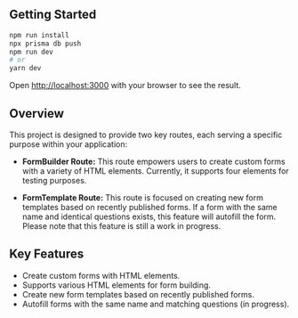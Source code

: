 ## Getting Started


```bash
npm run install
npx prisma db push
npm run dev
# or
yarn dev
```

Open [http://localhost:3000](http://localhost:3000) with your browser to see the result.

## Overview

This project is designed to provide two key routes, each serving a specific purpose within your application:

- **FormBuilder Route:** This route empowers users to create custom forms with a variety of HTML elements. Currently, it supports four elements for testing purposes.

- **FormTemplate Route:** This route is focused on creating new form templates based on recently published forms. If a form with the same name and identical questions exists, this feature will autofill the form. Please note that this feature is still a work in progress.

## Key Features

- Create custom forms with HTML elements.
- Supports various HTML elements for form building.
- Create new form templates based on recently published forms.
- Autofill forms with the same name and matching questions (in progress).
